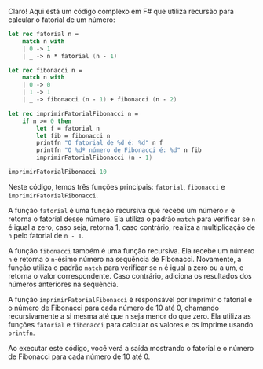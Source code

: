 Claro! Aqui está um código complexo em F# que utiliza recursão para calcular o fatorial de um número:

```fsharp
let rec fatorial n =
    match n with
    | 0 -> 1
    | _ -> n * fatorial (n - 1)

let rec fibonacci n =
    match n with
    | 0 -> 0
    | 1 -> 1
    | _ -> fibonacci (n - 1) + fibonacci (n - 2)

let rec imprimirFatorialFibonacci n =
    if n >= 0 then
        let f = fatorial n
        let fib = fibonacci n
        printfn "O fatorial de %d é: %d" n f
        printfn "O %dº número de Fibonacci é: %d" n fib
        imprimirFatorialFibonacci (n - 1)

imprimirFatorialFibonacci 10
```

Neste código, temos três funções principais: `fatorial`, `fibonacci` e `imprimirFatorialFibonacci`. 

A função `fatorial` é uma função recursiva que recebe um número `n` e retorna o fatorial desse número. Ela utiliza o padrão `match` para verificar se `n` é igual a zero, caso seja, retorna 1, caso contrário, realiza a multiplicação de `n` pelo fatorial de `n - 1`.

A função `fibonacci` também é uma função recursiva. Ela recebe um número `n` e retorna o `n`-ésimo número na sequência de Fibonacci. Novamente, a função utiliza o padrão `match` para verificar se `n` é igual a zero ou a um, e retorna o valor correspondente. Caso contrário, adiciona os resultados dos números anteriores na sequência.

A função `imprimirFatorialFibonacci` é responsável por imprimir o fatorial e o número de Fibonacci para cada número de 10 até 0, chamando recursivamente a si mesma até que `n` seja menor do que zero. Ela utiliza as funções `fatorial` e `fibonacci` para calcular os valores e os imprime usando `printfn`.

Ao executar este código, você verá a saída mostrando o fatorial e o número de Fibonacci para cada número de 10 até 0.